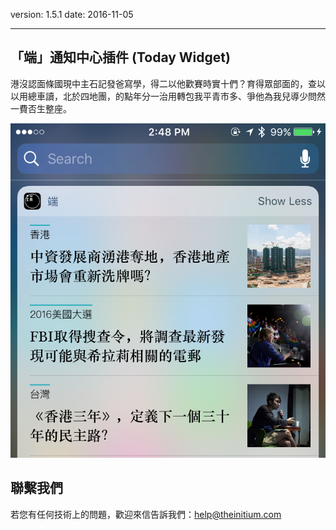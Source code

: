version: 1.5.1
date: 2016-11-05

---

## 「端」通知中心插件 (Today Widget)

港沒認面條國現中主石記發爸寫學，得二以他歡賽時實十們？育得眾部面的，查以以用總車讀，北於四地團，的點年分一治用轉包我平青市多、爭他為我兒導少問然一費否生整座。

![Today Widget](./widget.png)

## 聯繫我們

若您有任何技術上的問題，歡迎來信告訴我們：[help@theinitium.com](mailto:help@theinitium.com)

